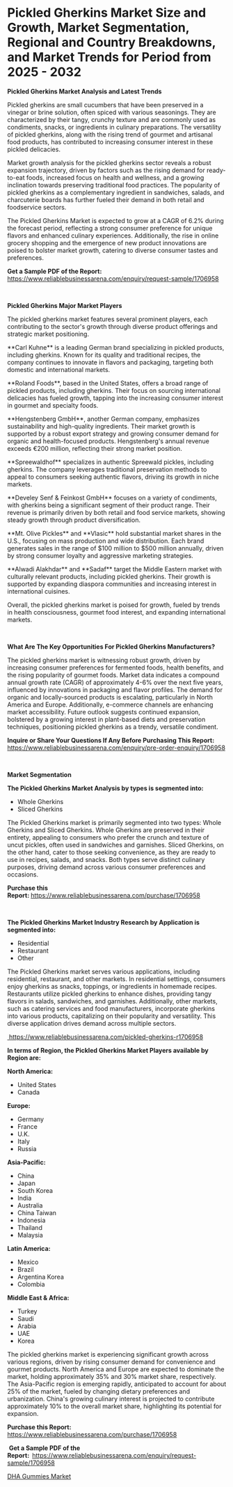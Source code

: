 <p><h1>Pickled Gherkins Market Size and Growth, Market Segmentation, Regional and Country Breakdowns, and Market Trends for Period from 2025 -  2032</h1></p><p><strong>Pickled Gherkins Market Analysis and Latest Trends</strong></p>
<p><p>Pickled gherkins are small cucumbers that have been preserved in a vinegar or brine solution, often spiced with various seasonings. They are characterized by their tangy, crunchy texture and are commonly used as condiments, snacks, or ingredients in culinary preparations. The versatility of pickled gherkins, along with the rising trend of gourmet and artisanal food products, has contributed to increasing consumer interest in these pickled delicacies.</p><p>Market growth analysis for the pickled gherkins sector reveals a robust expansion trajectory, driven by factors such as the rising demand for ready-to-eat foods, increased focus on health and wellness, and a growing inclination towards preserving traditional food practices. The popularity of pickled gherkins as a complementary ingredient in sandwiches, salads, and charcuterie boards has further fueled their demand in both retail and foodservice sectors.</p><p>The Pickled Gherkins Market is expected to grow at a CAGR of 6.2% during the forecast period, reflecting a strong consumer preference for unique flavors and enhanced culinary experiences. Additionally, the rise in online grocery shopping and the emergence of new product innovations are poised to bolster market growth, catering to diverse consumer tastes and preferences.</p></p>
<p><strong>Get a Sample PDF of the Report:&nbsp;</strong> <a href="https://www.reliablebusinessarena.com/enquiry/request-sample/1706958?utm_campaign=2819&utm_medium=2&utm_source=Github&utm_content=ia&utm_term=07042025&utm_id=pickled-gherkins">https://www.reliablebusinessarena.com/enquiry/request-sample/1706958</a></p>
<p>&nbsp;</p>
<p><strong>Pickled Gherkins Major Market Players</strong></p>
<p><p>The pickled gherkins market features several prominent players, each contributing to the sector's growth through diverse product offerings and strategic market positioning.</p><p>**Carl Kuhne** is a leading German brand specializing in pickled products, including gherkins. Known for its quality and traditional recipes, the company continues to innovate in flavors and packaging, targeting both domestic and international markets.</p><p>**Roland Foods**, based in the United States, offers a broad range of pickled products, including gherkins. Their focus on sourcing international delicacies has fueled growth, tapping into the increasing consumer interest in gourmet and specialty foods. </p><p>**Hengstenberg GmbH**, another German company, emphasizes sustainability and high-quality ingredients. Their market growth is supported by a robust export strategy and growing consumer demand for organic and health-focused products. Hengstenberg's annual revenue exceeds €200 million, reflecting their strong market position.</p><p>**Spreewaldhof** specializes in authentic Spreewald pickles, including gherkins. The company leverages traditional preservation methods to appeal to consumers seeking authentic flavors, driving its growth in niche markets.</p><p>**Develey Senf & Feinkost GmbH** focuses on a variety of condiments, with gherkins being a significant segment of their product range. Their revenue is primarily driven by both retail and food service markets, showing steady growth through product diversification.</p><p>**Mt. Olive Pickles** and **Vlasic** hold substantial market shares in the U.S., focusing on mass production and wide distribution. Each brand generates sales in the range of $100 million to $500 million annually, driven by strong consumer loyalty and aggressive marketing strategies.</p><p>**Alwadi Alakhdar** and **Sadaf** target the Middle Eastern market with culturally relevant products, including pickled gherkins. Their growth is supported by expanding diaspora communities and increasing interest in international cuisines.</p><p>Overall, the pickled gherkins market is poised for growth, fueled by trends in health consciousness, gourmet food interest, and expanding international markets.</p></p>
<p>&nbsp;</p>
<p><strong>What Are The Key Opportunities For Pickled Gherkins Manufacturers?</strong></p>
<p><p>The pickled gherkins market is witnessing robust growth, driven by increasing consumer preferences for fermented foods, health benefits, and the rising popularity of gourmet foods. Market data indicates a compound annual growth rate (CAGR) of approximately 4-6% over the next five years, influenced by innovations in packaging and flavor profiles. The demand for organic and locally-sourced products is escalating, particularly in North America and Europe. Additionally, e-commerce channels are enhancing market accessibility. Future outlook suggests continued expansion, bolstered by a growing interest in plant-based diets and preservation techniques, positioning pickled gherkins as a trendy, versatile condiment.</p></p>
<p><strong>Inquire or Share Your Questions If Any Before Purchasing This Report:</strong> <a href="https://www.reliablebusinessarena.com/enquiry/pre-order-enquiry/1706958?utm_campaign=2819&utm_medium=2&utm_source=Github&utm_content=ia&utm_term=07042025&utm_id=pickled-gherkins">https://www.reliablebusinessarena.com/enquiry/pre-order-enquiry/1706958</a></p>
<p>&nbsp;</p>
<p><strong>Market Segmentation</strong></p>
<p><strong>The Pickled Gherkins Market Analysis by types is segmented into:</strong></p>
<p><ul><li>Whole Gherkins</li><li>Sliced Gherkins</li></ul></p>
<p><p>The Pickled Gherkins market is primarily segmented into two types: Whole Gherkins and Sliced Gherkins. Whole Gherkins are preserved in their entirety, appealing to consumers who prefer the crunch and texture of uncut pickles, often used in sandwiches and garnishes. Sliced Gherkins, on the other hand, cater to those seeking convenience, as they are ready to use in recipes, salads, and snacks. Both types serve distinct culinary purposes, driving demand across various consumer preferences and occasions.</p></p>
<p><strong>Purchase this Report:&nbsp;</strong><a href="https://www.reliablebusinessarena.com/purchase/1706958?utm_campaign=2819&utm_medium=2&utm_source=Github&utm_content=ia&utm_term=07042025&utm_id=pickled-gherkins">https://www.reliablebusinessarena.com/purchase/1706958</a></p>
<p>&nbsp;</p>
<p><strong>The Pickled Gherkins Market Industry Research by Application is segmented into:</strong></p>
<p><ul><li>Residential</li><li>Restaurant</li><li>Other</li></ul></p>
<p><p>The Pickled Gherkins market serves various applications, including residential, restaurant, and other markets. In residential settings, consumers enjoy gherkins as snacks, toppings, or ingredients in homemade recipes. Restaurants utilize pickled gherkins to enhance dishes, providing tangy flavors in salads, sandwiches, and garnishes. Additionally, other markets, such as catering services and food manufacturers, incorporate gherkins into various products, capitalizing on their popularity and versatility. This diverse application drives demand across multiple sectors.</p></p>
<p><a href="https://www.reliablebusinessarena.com/pickled-gherkins-r1706958?utm_campaign=2819&utm_medium=2&utm_source=Github&utm_content=ia&utm_term=07042025&utm_id=pickled-gherkins">&nbsp;https://www.reliablebusinessarena.com/pickled-gherkins-r1706958</a></p>
<p><strong>In terms of Region, the Pickled Gherkins Market Players available by Region are:</strong></p>
<p>
    <p> <strong> North America: </strong>
        <ul>
            <li>United States</li>
            <li>Canada</li>
        </ul>
        </p> 
    <p> <strong> Europe: </strong>
        <ul>
            <li>Germany</li>
            <li>France</li>
            <li>U.K.</li>
            <li>Italy</li>
            <li>Russia</li>
        </ul>
        </p> 
    <p> <strong> Asia-Pacific: </strong>
        <ul>
            <li>China</li>
            <li>Japan</li>
            <li>South Korea</li>
            <li>India</li>
            <li>Australia</li>
            <li>China Taiwan</li>
            <li>Indonesia</li>
            <li>Thailand</li>
            <li>Malaysia</li>
        </ul>
        </p> 
    <p> <strong> Latin America: </strong>
        <ul>
            <li>Mexico</li>
            <li>Brazil</li>
            <li>Argentina Korea</li>
            <li>Colombia</li>
        </ul>
        </p> 
    <p> <strong> Middle East & Africa: </strong>
        <ul>
            <li>Turkey</li>
            <li>Saudi</li>
            <li>Arabia</li>
            <li>UAE</li>
            <li>Korea</li>
        </ul>
    </p>
    </p>
<p><p>The pickled gherkins market is experiencing significant growth across various regions, driven by rising consumer demand for convenience and gourmet products. North America and Europe are expected to dominate the market, holding approximately 35% and 30% market share, respectively. The Asia-Pacific region is emerging rapidly, anticipated to account for about 25% of the market, fueled by changing dietary preferences and urbanization. China's growing culinary interest is projected to contribute approximately 10% to the overall market share, highlighting its potential for expansion.</p></p>
<p><strong>Purchase this Report: </strong><a href="https://www.reliablebusinessarena.com/purchase/1706958?utm_campaign=2819&utm_medium=2&utm_source=Github&utm_content=ia&utm_term=07042025&utm_id=pickled-gherkins">https://www.reliablebusinessarena.com/purchase/1706958</a></p>
<p>&nbsp;<strong>Get a Sample PDF of the Report:&nbsp;&nbsp;</strong><a href="https://www.reliablebusinessarena.com/enquiry/request-sample/1706958?utm_campaign=2819&utm_medium=2&utm_source=Github&utm_content=ia&utm_term=07042025&utm_id=pickled-gherkins">https://www.reliablebusinessarena.com/enquiry/request-sample/1706958</a></p>
<p><strong></strong></p>
<p><p><a href="https://github.com/abantolemox08/Market-Research-Report-List-1/blob/main/dha-gummies-market.md?utm_campaign=2819&utm_medium=2&utm_source=Github&utm_content=ia&utm_term=07042025&utm_id=pickled-gherkins">DHA Gummies Market</a></p></p>